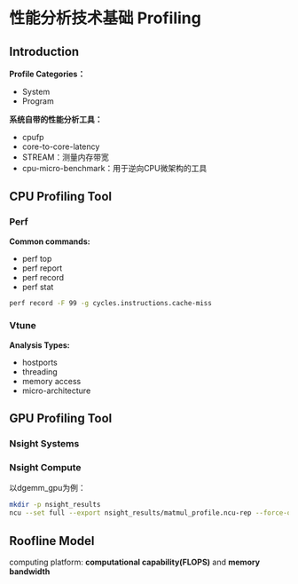 # 性能分析技术基础 Profiling

## Introduction

 **Profile Categories：** 

- System
- Program

**系统自带的性能分析工具：**

- cpufp
- core-to-core-latency
- STREAM：测量内存带宽
- cpu-micro-benchmark：用于逆向CPU微架构的工具

## CPU Profiling Tool

### Perf

**Common commands:**

- perf top
- perf report
- perf record
- perf stat

```bash
perf record -F 99 -g cycles.instructions.cache-miss
```

### Vtune

**Analysis Types:**

- hostports
- threading
- memory access
- micro-architecture

## GPU Profiling Tool

### Nsight Systems

### Nsight Compute

以dgemm_gpu为例：

```bash
mkdir -p nsight_results
ncu --set full --export nsight_results/matmul_profile.ncu-rep --force-overwrite ./dgemm_gpu
```

## Roofline Model

computing platform: **computational capability(FLOPS)** and **memory bandwidth**



